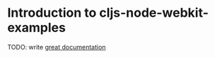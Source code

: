 # Introduction to cljs-node-webkit-examples

TODO: write [great documentation](http://jacobian.org/writing/great-documentation/what-to-write/)
